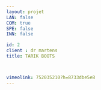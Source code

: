 ```yaml
---
layout: projet
LAN: false
COM: true
SPE: false
INN: false

id: 2
client : dr martens
title: TARIK BOOTS



vimeolink: 752035210?h=8733dbe5e8
---
```


